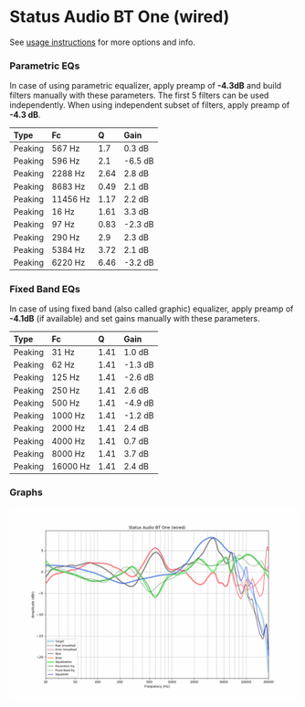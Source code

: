 # Status Audio BT One (wired)
See [usage instructions](https://github.com/jaakkopasanen/AutoEq#usage) for more options and info.

### Parametric EQs
In case of using parametric equalizer, apply preamp of **-4.3dB** and build filters manually
with these parameters. The first 5 filters can be used independently.
When using independent subset of filters, apply preamp of **-4.3 dB**.

| Type    | Fc       |    Q | Gain    |
|:--------|:---------|:-----|:--------|
| Peaking | 567 Hz   | 1.7  | 0.3 dB  |
| Peaking | 596 Hz   | 2.1  | -6.5 dB |
| Peaking | 2288 Hz  | 2.64 | 2.8 dB  |
| Peaking | 8683 Hz  | 0.49 | 2.1 dB  |
| Peaking | 11456 Hz | 1.17 | 2.2 dB  |
| Peaking | 16 Hz    | 1.61 | 3.3 dB  |
| Peaking | 97 Hz    | 0.83 | -2.3 dB |
| Peaking | 290 Hz   | 2.9  | 2.3 dB  |
| Peaking | 5384 Hz  | 3.72 | 2.1 dB  |
| Peaking | 6220 Hz  | 6.46 | -3.2 dB |

### Fixed Band EQs
In case of using fixed band (also called graphic) equalizer, apply preamp of **-4.1dB**
(if available) and set gains manually with these parameters.

| Type    | Fc       |    Q | Gain    |
|:--------|:---------|:-----|:--------|
| Peaking | 31 Hz    | 1.41 | 1.0 dB  |
| Peaking | 62 Hz    | 1.41 | -1.3 dB |
| Peaking | 125 Hz   | 1.41 | -2.6 dB |
| Peaking | 250 Hz   | 1.41 | 2.6 dB  |
| Peaking | 500 Hz   | 1.41 | -4.9 dB |
| Peaking | 1000 Hz  | 1.41 | -1.2 dB |
| Peaking | 2000 Hz  | 1.41 | 2.4 dB  |
| Peaking | 4000 Hz  | 1.41 | 0.7 dB  |
| Peaking | 8000 Hz  | 1.41 | 3.7 dB  |
| Peaking | 16000 Hz | 1.41 | 2.4 dB  |

### Graphs
![](./Status%20Audio%20BT%20One%20(wired).png)